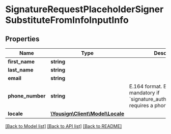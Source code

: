 # SignatureRequestPlaceholderSignerSubstituteFromInfoInputInfo

## Properties
Name | Type | Description | Notes
------------ | ------------- | ------------- | -------------
**first_name** | **string** |  | 
**last_name** | **string** |  | 
**email** | **string** |  | 
**phone_number** | **string** | E.164 format. Becomes mandatory if &#x60;signature_authentication_mode&#x60; requires a phone number. | [optional] 
**locale** | [**\Yousign\Client\Model\Locale**](Locale.md) |  | 

[[Back to Model list]](../../README.md#documentation-for-models) [[Back to API list]](../../README.md#documentation-for-api-endpoints) [[Back to README]](../../README.md)
